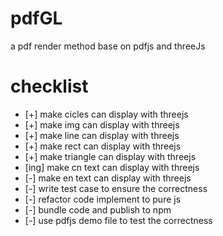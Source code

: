 # pdfGL
a pdf render method base on pdfjs and threeJs
# checklist
- [+] make cicles can display with threejs
- [+] make img can display with threejs
- [+] make line can display with threejs
- [+] make rect can display with threejs
- [+] make triangle can display with threejs
- [ing] make cn text can display with threejs
- [-] make en text can display with threejs
- [-] write test case to ensure the correctness
- [-] refactor code implement to pure js
- [-] bundle code and publish to npm
- [-] use pdfjs demo file to test the correctness
